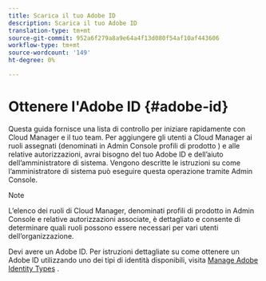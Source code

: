 ```yaml
---
title: Scarica il tuo Adobe ID
description: Scarica il tuo Adobe ID
translation-type: tm+mt
source-git-commit: 952a6f279a8a9e64a4f13d080f54af10af443606
workflow-type: tm+mt
source-wordcount: '149'
ht-degree: 0%

---
```



# Ottenere l&#39;Adobe ID {#adobe-id}

Questa guida fornisce una lista di controllo per iniziare rapidamente con Cloud Manager e il tuo team. Per aggiungere gli utenti a Cloud Manager ai ruoli assegnati (denominati in Admin Console profili di prodotto ) e alle relative autorizzazioni, avrai bisogno del tuo Adobe ID e dell’aiuto dell’amministratore di sistema. Vengono descritte le istruzioni su come l’amministratore di sistema può eseguire questa operazione tramite Admin Console.

>[!NOTE]
>L’elenco dei ruoli di Cloud Manager, denominati profili di prodotto in Admin Console e relative autorizzazioni associate, è dettagliato e consente di determinare quali ruoli possono essere necessari per vari utenti dell’organizzazione.

Devi avere un Adobe ID. Per istruzioni dettagliate su come ottenere un Adobe ID utilizzando uno dei tipi di identità disponibili, visita [Manage Adobe Identity Types](https://helpx.adobe.com/enterprise/admin-guide.html/enterprise/using/identity.ug.html) .
